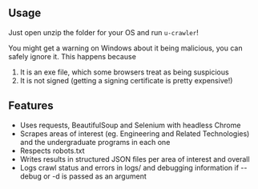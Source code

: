 ## Usage
Just open unzip the folder for your OS and run `u-crawler`!

You might get a warning on Windows about it being malicious, you can safely ignore it. This happens because
1. It is an exe file, which some browsers treat as being suspicious
2. It is not signed (getting a signing certificate is pretty expensive!)

## Features

- Uses requests, BeautifulSoup and Selenium with headless Chrome  
- Scrapes areas of interest (eg. Engineering and Related Technologies) and the undergraduate programs in each one  
- Respects robots.txt  
- Writes results in structured JSON files per area of interest and overall  
- Logs crawl status and errors in logs/ and debugging information if --debug or -d is passed as an argument  
